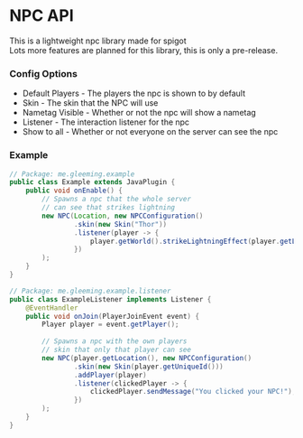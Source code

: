 # NPC API
This is a lightweight npc library made for spigot\
Lots more features are planned for this library, this is only a pre-release.
### Config Options
* Default Players - The players the npc is shown to by default
* Skin - The skin that the NPC will use
* Nametag Visible - Whether or not the npc will show a nametag
* Listener - The interaction listener for the npc
* Show to all - Whether or not everyone on the server can see the npc
### Example
```java
// Package: me.gleeming.example
public class Example extends JavaPlugin {
    public void onEnable() {
        // Spawns a npc that the whole server
        // can see that strikes lightning
        new NPC(Location, new NPCConfiguration()
                .skin(new Skin("Thor"))
                .listener(player -> {
                    player.getWorld().strikeLightningEffect(player.getLocation());
                })
        );
    }
}

// Package: me.gleeming.example.listener
public class ExampleListener implements Listener {
    @EventHandler
    public void onJoin(PlayerJoinEvent event) {
        Player player = event.getPlayer();
        
        // Spawns a npc with the own players
        // skin that only that player can see
        new NPC(player.getLocation(), new NPCConfiguration()
                .skin(new Skin(player.getUniqueId()))
                .addPlayer(player)   
                .listener(clickedPlayer -> {
                    clickedPlayer.sendMessage("You clicked your NPC!");
                })
        );
    }
}
```
